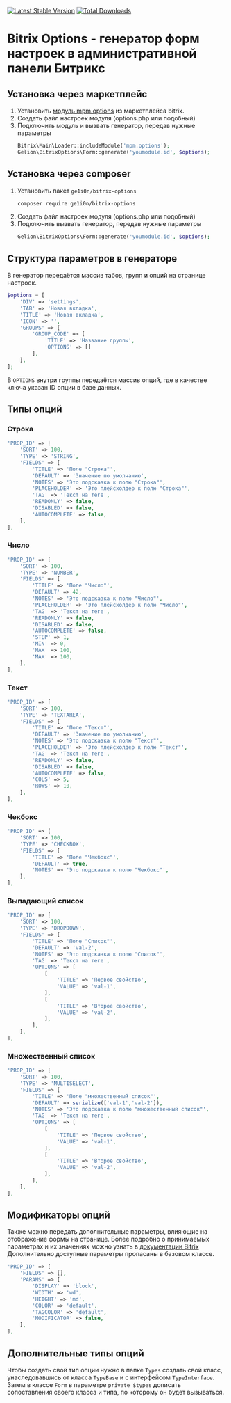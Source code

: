 [![Latest Stable Version](https://poser.pugx.org/ge1i0n/bitrix-options/v/stable.svg)](https://packagist.org/packages/ge1i0n/bitrix-options/)
[![Total Downloads](https://img.shields.io/packagist/dt/ge1i0n/bitrix-options.svg?style=flat)](https://packagist.org/packages/ge1i0n/bitrix-options)

# Bitrix Options - генератор форм настроек в административной панели Битрикс

## Установка через маркетплейс
1. Установить [модуль mpm.options](http://marketplace.1c-bitrix.ru/solutions/mpm.options/) из маркетплейса bitrix.
2. Создать файл настроек модуля (options.php или подобный)
3. Подключить модуль и вызвать генератор, передав нужные параметры
    ```php
    Bitrix\Main\Loader::includeModule('mpm.options');
    Gelion\BitrixOptions\Form::generate('youmodule.id', $options);
    ```
## Установка через composer
1. Установить пакет `ge1i0n/bitrix-options`
    ```bash
    composer require ge1i0n/bitrix-options
    ```
2. Создать файл настроек модуля (options.php или подобный)
3. Подключить вызвать генератор, передав нужные параметры
    ```php
    Gelion\BitrixOptions\Form::generate('youmodule.id', $options);
    ```

## Структура параметров в генераторе
В генератор передаётся массив табов, групп и опций на странице настроек.

```php
$options = [
    'DIV' => 'settings',
    'TAB' => 'Новая вкладка',
    'TITLE' => 'Новая вкладка',
    'ICON' => '',
    'GROUPS' => [
        'GROUP_CODE' => [
            'TITLE' => 'Название группы',
            'OPTIONS' => []
        ],
    ],
];
```
В `OPTIONS` внутри группы передаётся массив опций, где в качестве ключа указан ID опции в базе данных.

## Типы опций
### Строка
```php
'PROP_ID' => [
    'SORT' => 100,
    'TYPE' => 'STRING',
    'FIELDS' => [
        'TITLE' => 'Поле "Строка"',
        'DEFAULT' => 'Значение по умолчанию',
        'NOTES' => 'Это подсказка к полю "Строка"',
        'PLACEHOLDER' => 'Это плейсхолдер к полю "Строка"',
        'TAG' => 'Текст на теге',
        'READONLY' => false,
        'DISABLED' => false,
        'AUTOCOMPLETE' => false,
    ],
],
```

### Число
```php
'PROP_ID' => [
    'SORT' => 100,
    'TYPE' => 'NUMBER',
    'FIELDS' => [
        'TITLE' => 'Поле "Число"',
        'DEFAULT' => 42,
        'NOTES' => 'Это подсказка к полю "Число"',
        'PLACEHOLDER' => 'Это плейсхолдер к полю "Число"',
        'TAG' => 'Текст на теге',
        'READONLY' => false,
        'DISABLED' => false,
        'AUTOCOMPLETE' => false,
        'STEP' => 1,
        'MIN' => 0,
        'MAX' => 100,
        'MAX' => 100,
    ],
],
```

### Текст
```php
'PROP_ID' => [
    'SORT' => 100,
    'TYPE' => 'TEXTAREA',
    'FIELDS' => [
        'TITLE' => 'Поле "Текст"',
        'DEFAULT' => 'Значение по умолчанию',
        'NOTES' => 'Это подсказка к полю "Текст"',
        'PLACEHOLDER' => 'Это плейсхолдер к полю "Текст"',
        'TAG' => 'Текст на теге',
        'READONLY' => false,
        'DISABLED' => false,
        'AUTOCOMPLETE' => false,
        'COLS' => 5,
        'ROWS' => 10,
    ],
],
```

### Чекбокс
```php
'PROP_ID' => [
    'SORT' => 100,
    'TYPE' => 'CHECKBOX',
    'FIELDS' => [
        'TITLE' => 'Поле "Чекбокс"',
        'DEFAULT' => true,
        'NOTES' => 'Это подсказка к полю "Чекбокс"',
    ],
],
```

### Выпадающий список
```php
'PROP_ID' => [
    'SORT' => 100,
    'TYPE' => 'DROPDOWN',
    'FIELDS' => [
        'TITLE' => 'Поле "Список"',
        'DEFAULT' => 'val-2',
        'NOTES' => 'Это подсказка к полю "Список"',
        'TAG' => 'Текст на теге',
        'OPTIONS' => [
            [
                'TITLE' => 'Первое свойство',
                'VALUE' => 'val-1',
            ],
            [
                'TITLE' => 'Второе свойство',
                'VALUE' => 'val-2',
            ],
        ],
    ],
],
```

### Множественный список
```php
'PROP_ID' => [
    'SORT' => 100,
    'TYPE' => 'MULTISELECT',
    'FIELDS' => [
        'TITLE' => 'Поле "множественный список"',
        'DEFAULT' => serialize(['val-1','val-2']),
        'NOTES' => 'Это подсказка к полю "множественный список"',
        'TAG' => 'Текст на теге',
        'OPTIONS' => [
            [
                'TITLE' => 'Первое свойство',
                'VALUE' => 'val-1',
            ],
            [
                'TITLE' => 'Второе свойство',
                'VALUE' => 'val-2',
            ],
        ],
    ],
],
```

## Модификаторы опций
Также можно передать дополнительные параметры, влияющие на отображение формы на странице. Более подробно о принимаемых параметрах и их значениях можно узнать в [документации Bitrix](https://dev.1c-bitrix.ru/api_d7/bitrix/ui/forms/common.php)
Дополнительно доступные параметры пропасаны в базовом классе.
```php
'PROP_ID' => [
    'FIELDS' => [],
    'PARAMS' => [
        'DISPLAY' => 'block',
        'WIDTH' => 'wd',
        'HEIGHT' => 'md',
        'COLOR' => 'default',
        'TAGCOLOR' => 'default',
        'MODIFICATOR' => false,
    ],
],
```

## Дополнительные типы опций
Чтобы создать свой тип опции нужно в папке `Types` создать свой класс, унаследовавшись от класса `TypeBase` и с интерфейсом `TypeInterface`.
Затем в классе `Form` в параметре `private $types` дописать сопоставления своего класса и типа, по которому он будет вызываться.